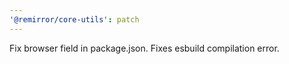 ```yaml
---
'@remirror/core-utils': patch
---
```


Fix browser field in package.json. Fixes esbuild compilation error.
